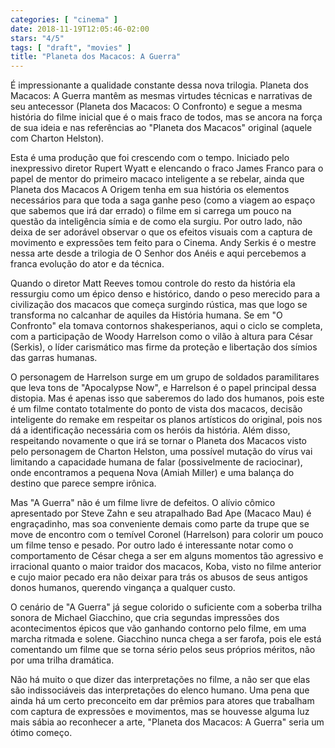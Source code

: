 ```yaml
---
categories: [ "cinema" ]
date: 2018-11-19T12:05:46-02:00
stars: "4/5"
tags: [ "draft", "movies" ]
title: "Planeta dos Macacos: A Guerra"
---
```

É impressionante a qualidade constante dessa nova trilogia. Planeta dos Macacos: A Guerra mantêm as mesmas virtudes técnicas e narrativas de seu antecessor (Planeta dos Macacos: O Confronto) e segue a mesma história do filme inicial que é o mais fraco de todos, mas se ancora na força de sua ideia e nas referências ao "Planeta dos Macacos" original (aquele com Charton Helston).

Esta é uma produção que foi crescendo com o tempo. Iniciado pelo inexpressivo diretor Rupert Wyatt e elencando o fraco James Franco para o papel de mentor do primeiro macaco inteligente a se rebelar, ainda que Planeta dos Macacos A Origem tenha em sua história os elementos necessários para que toda a saga ganhe peso (como a viagem ao espaço que sabemos que irá dar errado) o filme em si carrega um pouco na questão da inteligência símia e de como ela surgiu. Por outro lado, não deixa de ser adorável observar o que os efeitos visuais com a captura de movimento e expressões tem feito para o Cinema. Andy Serkis é o mestre nessa arte desde a trilogia de O Senhor dos Anéis e aqui percebemos a franca evolução do ator e da técnica.

Quando o diretor Matt Reeves tomou controle do resto da história ela ressurgiu como um épico denso e histórico, dando o peso merecido para a civilização dos macacos que começa surgindo rústica, mas que logo se transforma no calcanhar de aquiles da História humana. Se em "O Confronto" ela tomava contornos shakesperianos, aqui o ciclo se completa, com a participação de Woody Harrelson como o vilão à altura para César (Serkis), o líder carismático mas firme da proteção e libertação dos símios das garras humanas.

O personagem de Harrelson surge em um grupo de soldados paramilitares que leva tons de "Apocalypse Now", e Harrelson é o papel principal dessa distopia. Mas é apenas isso que saberemos do lado dos humanos, pois este é um filme contato totalmente do ponto de vista dos macacos, decisão inteligente do remake em respeitar os planos artísticos do original, pois nos dá a identificação necessária com os heróis da história. Além disso, respeitando novamente o que irá se tornar o Planeta dos Macacos visto pelo personagem de Charton Helston, uma possível mutação do vírus vai limitando a capacidade humana de falar (possivelmente de raciocinar), onde encontramos a pequena Nova (Amiah Miller) e uma balança do destino que parece sempre irônica.

Mas "A Guerra" não é um filme livre de defeitos. O alívio cômico apresentado por Steve Zahn e seu atrapalhado Bad Ape (Macaco Mau) é engraçadinho, mas soa conveniente demais como parte da trupe que se move de encontro com o temível Coronel (Harrelson) para colorir um pouco um filme tenso e pesado. Por outro lado é interessante notar como o comportamento de César chega a ser em alguns momentos tão agressivo e irracional quanto o maior traidor dos macacos, Koba, visto no filme anterior e cujo maior pecado era não deixar para trás os abusos de seus antigos donos humanos, querendo vingança a qualquer custo.

O cenário de "A Guerra" já segue colorido o suficiente com a soberba trilha sonora de Michael Giacchino, que cria segundas impressões dos acontecimentos épicos que vão ganhando contorno pelo filme, em uma marcha ritmada e solene. Giacchino nunca chega a ser farofa, pois ele está comentando um filme que se torna sério pelos seus próprios méritos, não por uma trilha dramática.

Não há muito o que dizer das interpretações no filme, a não ser que elas são indissociáveis das interpretações do elenco humano. Uma pena que ainda há um certo preconceito em dar prêmios para atores que trabalham com captura de expressões e movimentos, mas se houvesse alguma luz mais sábia ao reconhecer a arte, "Planeta dos Macacos: A Guerra" seria um ótimo começo.
